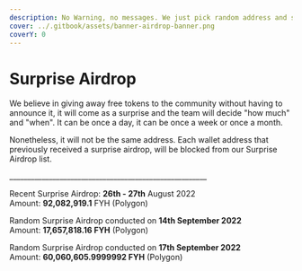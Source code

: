 ```yaml
---
description: No Warning, no messages. We just pick random address and send to them
cover: ../.gitbook/assets/banner-airdrop-banner.png
coverY: 0
---
```


# Surprise Airdrop

We believe in giving away free tokens to the community without having to announce it, it will come as a surprise and the team will decide "how much" and "when". It can be once a day, it can be once a week or once a month.

Nonetheless, it will not be the same address. Each wallet address that previously received a surprise airdrop, will be blocked from our Surprise Airdrop list.

\_\_\_\_\_\_\_\_\_\_\_\_\_\_\_\_\_\_\_\_\_\_\_\_\_\_\_\_\_\_\_\_\_\_\_\_\_\_\_\_\_\_\_\_\_\_\_\_\_\_\_\_\_\_\_

Recent Surprise Airdrop: **26th - 27th** August 2022 \
Amount: **92,082,919.1** FYH (Polygon)

Random Surprise Airdrop conducted on **14th September 2022**\
Amount: **17,657,818.16 FYH** (Polygon)

Random Surprise Airdrop conducted on **17th September 2022**\
Amount: **60,060,605.9999992 FYH** (Polygon)

